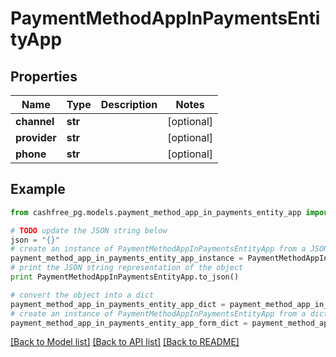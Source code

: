# PaymentMethodAppInPaymentsEntityApp


## Properties
Name | Type | Description | Notes
------------ | ------------- | ------------- | -------------
**channel** | **str** |  | [optional] 
**provider** | **str** |  | [optional] 
**phone** | **str** |  | [optional] 

## Example

```python
from cashfree_pg.models.payment_method_app_in_payments_entity_app import PaymentMethodAppInPaymentsEntityApp

# TODO update the JSON string below
json = "{}"
# create an instance of PaymentMethodAppInPaymentsEntityApp from a JSON string
payment_method_app_in_payments_entity_app_instance = PaymentMethodAppInPaymentsEntityApp.from_json(json)
# print the JSON string representation of the object
print PaymentMethodAppInPaymentsEntityApp.to_json()

# convert the object into a dict
payment_method_app_in_payments_entity_app_dict = payment_method_app_in_payments_entity_app_instance.to_dict()
# create an instance of PaymentMethodAppInPaymentsEntityApp from a dict
payment_method_app_in_payments_entity_app_form_dict = payment_method_app_in_payments_entity_app.from_dict(payment_method_app_in_payments_entity_app_dict)
```
[[Back to Model list]](../README.md#documentation-for-models) [[Back to API list]](../README.md#documentation-for-api-endpoints) [[Back to README]](../README.md)


